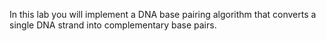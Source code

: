 In this lab you will implement a DNA base pairing algorithm that converts a single DNA strand into complementary base pairs.
